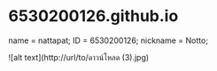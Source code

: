 # 6530200126.github.io

name = nattapat;
ID = 6530200126;
nickname = Notto;

![alt text](http://url/to/ดาวน์โหลด (3).jpg)


